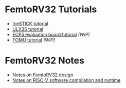 FemtoRV32 Tutorials
===================

- [IceSTICK tutorial](IceStick.md)
- [ULX3S tutorial](ULX3S.md)
- [ECP5 evaluation board tutorial](ECP5_EVN.md) _(WIP)_
- [FOMU tutorial](FOMU.md) _(WIP)_

FemtoRV32 Notes
===============

- [Notes on FemtoRV32 design](FemtoRV32.md)
- [Notes on RISC-V software compilation and runtime](software.md)
